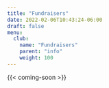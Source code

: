```yaml
---
title: "Fundraisers"
date: 2022-02-06T10:43:24-06:00
draft: false
menu:
  club:
    name: "Fundraisers"
    parent: "info"
    weight: 100
---
```


{{< coming-soon >}}